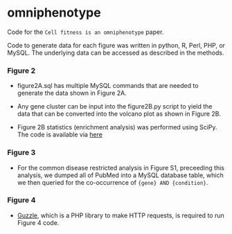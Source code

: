 # omniphenotype
Code for the `Cell fitness is an omniphenotype` paper.

Code to generate data for each figure was written in python, R, Perl, PHP, or MySQL. The underlying data can be accessed as described in the methods.

### Figure 2

- figure2A.sql has multiple MySQL commands that are needed to generate the data shown in Figure 2A.

- Any gene cluster can be input into the figure2B.py script to yield the data that can be converted into the volcano plot as shown in Figure 2B.

- Figure 2B statistics (enrichment analysis) was performed using SciPy. The code is available via [here](https://colab.research.google.com/drive/17Ib8tomocbfb6Hz8owC-HQwja3uYOciu?usp=sharing) 
### Figure 3

- For the common disease restricted analysis in Figure S1, preceeding this analysis, we dumped all of PubMed into a MySQL database table, which we then queried for the co-occurrence of `{gene} AND {condition}`. 

### Figure 4

- [Guzzle](http://docs.guzzlephp.org/en/stable/), which is a PHP library to make HTTP requests, is required to run Figure 4 code. 


